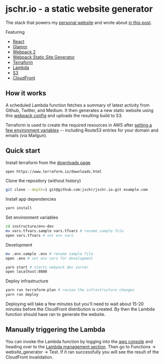# jschr.io - a static website generator

The stack that powers my [personal website](http://jschr.io) and wrote about [in this post](https://hackernoon.com/building-a-static-website-generator-with-react-and-terraform-823be0b24b12).

Featuring

 * [React](https://facebook.github.io/react/)
 * [Glamor](https://github.com/threepointone/glamor/)
 * [Webpack 2](https://webpack.js.org/)
 * [Webpack Static Site Generator](https://github.com/markdalgleish/static-site-generator-webpack-plugin/)
 * [Terraform](https://www.terraform.io/)
 * [Lambda](https://aws.amazon.com/lambda/)
 * [S3](https://aws.amazon.com/s3/)
 * [CloudFront](https://aws.amazon.com/cloudfront/)

 ## How it works

A scheduled Lambda function fetches a summary of latest activity from Github, Twitter, and Medium. It then generates a new static website using this [webpack config](app/webpack.config.ts) and uploads the resulting build to S3.

Terraform is used to create the required resources in AWS after [setting a few environment variables](infrastructure/env-dev/vars.tfvars.sample) -- including Route53 entries for your domain and emails (via Mailgun).

## Quick start

Install terraform from the [downloads page](https://www.terraform.io/downloads.html)

```bash
open https://www.terraform.io/downloads.html
```

Clone the repository (without history)

```bash
git clone --depth=1 git@github.com:jschr/jschr.io.git example.com
```

Install app dependencies

```bash
yarn install
```

Set environment variables

```bash
cd instructure/env-dev
mv vars.tfvars.sample vars.tfvars # rename sample file
open vars.tfvars # set env vars
```

Development

```bash
mv .env.sample .env # rename sample file
open .env # set env vars for development

yarn start # starts webpack dev server
open localhost:8080
```

Deploy infrastructure

```bash
yarn run terraform-plan # review the infrastructure changes
yarn run deploy
```

Deploying will take a few minutes but you'll need to wait about 15-20 minutes before the CloudFront distribution is created. By then the Lambda function should have ran to generate the website.

## Manually triggering the Lambda
You can invoke the Lambda function by logging into the [aws console](http://console.aws.amazon.com) and heading over to the [Lambda management section](https://console.aws.amazon.com/lambda). Then go to Functions -> website_generator -> Test. If it ran successfully you will see the result of the CloudFront invalidation.


